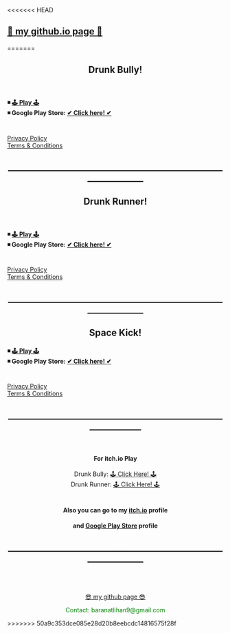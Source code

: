 <<<<<<< HEAD
  <h2> <a href="https://baranbaboli.github.io"> 📍 my github.io page 📍 </a></h2>
=======
<html>

  <center><h2> Drunk Bully! </h2> </center>
  <br>
    <h4>
   ◾ <A HREF="pages/DrunkBullyWebGL.html"> 🕹 Play 🕹</A>
    <br>
   ◾ Google Play Store: <a href ="https://play.google.com/store/apps/details?id=com.BaboliGames.DrunkBully">✔ Click here! ✔</a>
    </h4>
  <br>
  <A HREF="pages/DrunkBullyPrivacy.html">Privacy Policy</A>
  <br>
  <A HREF="pages/DrunkBullyTermsCondition.html">Terms & Conditions</A>
  <center><h2>_______________________________________________________________</h2> </center>
  <center><h2> Drunk Runner! </h2> </center>
  <br>
    <h4>
   ◾ <A HREF="pages/DrunkRunnerWebGL.html"> 🕹 Play 🕹</A>
    <br>
   ◾ Google Play Store: <a href ="https://play.google.com/store/apps/details?id=com.BaboliGames.DrunkRunner">✔ Click here! ✔</a>
    </h4>
  <br>
  <A HREF="pages/DrunkRunnerPrivacy.html">Privacy Policy</A>
  <br>
  <A HREF="pages/DrunkRunnerTermsCondition.html">Terms & Conditions</A>

  <center><h2>_______________________________________________________________</h2> </center>
  <center><h2> Space Kick! </h2> </center>
  <h4>
   ◾ <A HREF="https://baranbaboli.github.io"> 🕹 Play 🕹</A>
    <br>
   ◾ Google Play Store: <a href ="https://play.google.com/store/apps/details?id=com.BaboliGames.SpaceKick">✔ Click here! ✔</a>
    </h4>
  <br>
  <A HREF="pages/SpaceKickPrivacy.html">Privacy Policy</A>
  <br>
  <A HREF="pages/SpaceKickTermsCondition.html">Terms & Conditions</A>
  <br>  
  <center><h2>______________________________________________________________</h2> </center>
    <br>
          <center><h4>For itch.io Play</h4></center>
          <center> Drunk Bully: <a href = "https://baranbaboli.itch.io/drunkbully"> 🕹  Click Here!  🕹</a><br></center>
          <center> Drunk Runner: <a href = "https://baranbaboli.itch.io/drunkrunner"> 🕹  Click Here!  🕹</a><br></center>
          <br>
          <center><h4>Also you can go to my <a href="https://baranbaboli.itch.io">itch.io</a> profile</h4></center>
          <center><h4>and <a href="https://play.google.com/store/apps/developer?id=baranbaboli">Google Play Store</a> profile</h4></center>

  <center><h2>_______________________________________________________________</h2> </center>
  
  <br>  
  <br><br>
  <center><a href="https://github.com/Baranbaboli">  😎  my github page  😎</a><p style = "color:green">Contact: baranatlihan9@gmail.com</p></center>

</html>
>>>>>>> 50a9c353dce085e28d20b8eebcdc14816575f28f
